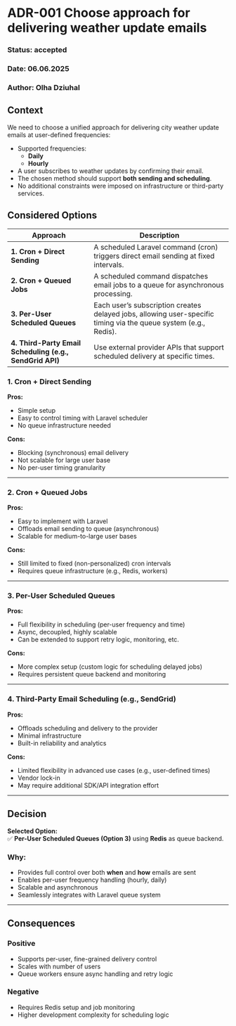 # ADR-001 Choose approach for delivering weather update emails

### Status: accepted
### Date: 06.06.2025
### Author: Olha Dziuhal

## Context

We need to choose a unified approach for delivering city weather update emails at user-defined frequencies:
- Supported frequencies:
  - **Daily**
  - **Hourly**
- A user subscribes to weather updates by confirming their email.
- The chosen method should support **both sending and scheduling**.
- No additional constraints were imposed on infrastructure or third-party services.

## Considered Options

| Approach                        | Description |
|--------------------------------|-------------|
| **1. Cron + Direct Sending**   | A scheduled Laravel command (cron) triggers direct email sending at fixed intervals. |
| **2. Cron + Queued Jobs**      | A scheduled command dispatches email jobs to a queue for asynchronous processing. |
| **3. Per-User Scheduled Queues** | Each user’s subscription creates delayed jobs, allowing user-specific timing via the queue system (e.g., Redis). |
| **4. Third-Party Email Scheduling (e.g., SendGrid API)** | Use external provider APIs that support scheduled delivery at specific times. |

### 1. Cron + Direct Sending

**Pros:**
- Simple setup
- Easy to control timing with Laravel scheduler
- No queue infrastructure needed

**Cons:**
- Blocking (synchronous) email delivery
- Not scalable for large user base
- No per-user timing granularity

---

### 2. Cron + Queued Jobs

**Pros:**
- Easy to implement with Laravel
- Offloads email sending to queue (asynchronous)
- Scalable for medium-to-large user bases

**Cons:**
- Still limited to fixed (non-personalized) cron intervals
- Requires queue infrastructure (e.g., Redis, workers)

---

### 3. Per-User Scheduled Queues

**Pros:**
- Full flexibility in scheduling (per-user frequency and time)
- Async, decoupled, highly scalable
- Can be extended to support retry logic, monitoring, etc.

**Cons:**
- More complex setup (custom logic for scheduling delayed jobs)
- Requires persistent queue backend and monitoring

---

### 4. Third-Party Email Scheduling (e.g., SendGrid)

**Pros:**
- Offloads scheduling and delivery to the provider
- Minimal infrastructure
- Built-in reliability and analytics

**Cons:**
- Limited flexibility in advanced use cases (e.g., user-defined times)
- Vendor lock-in
- May require additional SDK/API integration effort

---

## Decision

**Selected Option:**  
✅ **Per-User Scheduled Queues (Option 3)** using **Redis** as queue backend.

### Why:
- Provides full control over both **when** and **how** emails are sent
- Enables per-user frequency handling (hourly, daily)
- Scalable and asynchronous
- Seamlessly integrates with Laravel queue system

---

## Consequences

### Positive
- Supports per-user, fine-grained delivery control
- Scales with number of users
- Queue workers ensure async handling and retry logic

### Negative
- Requires Redis setup and job monitoring
- Higher development complexity for scheduling logic
